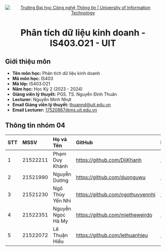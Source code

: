 <p align="center">
  <a href="https://www.uit.edu.vn/" title="Trường Đại học Công nghệ Thông tin" style="border: none;">
    <img src="https://i.imgur.com/WmMnSRt.png" alt="Trường Đại học Công nghệ Thông tin | University of Information Technology">
  </a>
</p>

<h1 align="center"><b>Phân tích dữ liệu kinh doanh - IS403.O21 - UIT</b></h1>

## Giới thiệu môn
-    **Tên môn học:** Phân tích dữ liệu kinh doanh
-    **Mã môn học:** IS403
-    **Mã lớp:** IS403.O21
-    **Năm học:** Học Kỳ 2 (2023 - 2024)
-    **Giảng viên lý thuyết:** PGS. TS. Nguyễn Đình Thuân
-    **Lecturer:** Nguyễn Minh Nhựt
-    **Email Giảng viên lý thuyết:** thuannd@uit.edu.vn
-    **Email Lecturer:** 17520867@ms.uit.edu.vn

## Thông tin nhóm 04
| STT | MSSV     | Họ và Tên         | GitHub                           | Email                  |
| :-- | :------- | :---------------- | :------------------------------- | :--------------------- |
| 1   | 21522211 | Phạm Duy Khánh    | https://github.com/DiiKhanh      | 21522211@gm.uit.edu.vn |
| 2   | 21521990 | Nguyễn Dương      | https://github.com/duonguwu      | 21521990@gm.uit.edu.vn |
| 3   | 21521230 | Ngô Thùy Yến Nhi  | https://github.com/ngothuyyennhi | 21521230@gm.uit.edu.vn |
| 4   | 21522351 | Nguyễn Ngọc Hà My | https://github.com/mietheweirdo  | 21522351@gm.uit.edu.vn |
| 5   | 21522072 | Lê Thuận Hiếu     | https://github.com/lethuanhieu   | 21522072@gm.uit.edu.vn |
